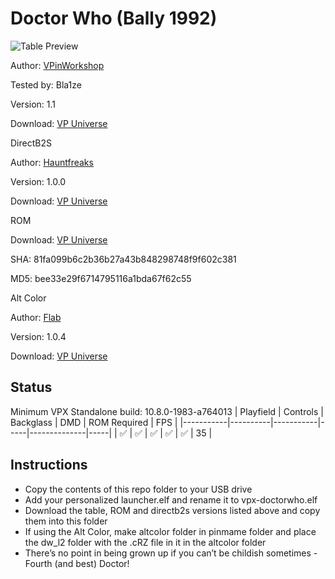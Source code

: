 # Doctor Who (Bally 1992)

![Table Preview](https://github.com/Bla1ze/vpx-images/blob/main/vpx-doctorwho.png)

Author: [VPinWorkshop](https://vpuniverse.com/profile/40692-vpinworkshop/)  

Tested by: Bla1ze

Version: 1.1

Download: [VP Universe](https://vpuniverse.com/files/file/9325-doctor-who-bally-1992-vpw-mod/)

DirectB2S

Author: [Hauntfreaks](https://vpuniverse.com/profile/5216-hauntfreaks/)  

Version: 1.0.0

Download: [VP Universe](https://vpuniverse.com/files/file/13555-doctor-who-bally-1992-alt-b2s-with-full-dmd/)

ROM

Download: [VP Universe](https://vpuniverse.com/files/file/456-dr-who-l-2/)

SHA: 81fa099b6c2b36b27a43b848298748f9f602c381

MD5: bee33e29f6714795116a1bda67f62c55

Alt Color

Author: [Flab](https://vpuniverse.com/profile/40536-flab/)  

Version: 1.0.4

Download: [VP Universe](https://vpuniverse.com/files/file/17586-doctor-who-bally-1992-serum-colorization/)


## Status 

Minimum VPX Standalone build: 10.8.0-1983-a764013
| Playfield | Controls | Backglass | DMD | ROM Required | FPS | 
|-----------|----------|-----------|-----|--------------|-----|
| :white_check_mark: | :white_check_mark: | :white_check_mark: | :white_check_mark: | :white_check_mark: | 35 |

## Instructions

- Copy the contents of this repo folder to your USB drive
- Add your personalized launcher.elf and rename it to vpx-doctorwho.elf
- Download the table, ROM and directb2s versions listed above and copy them into this folder
- If using the Alt Color, make altcolor folder in pinmame folder and place the dw_l2 folder with the .cRZ file in it in the altcolor folder
- There’s no point in being grown up if you can’t be childish sometimes - Fourth (and best) Doctor!
